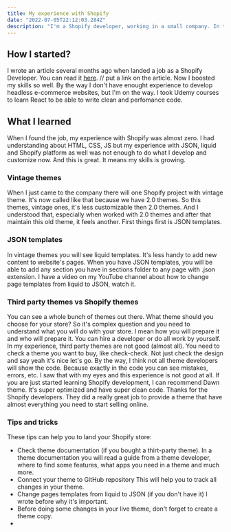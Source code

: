 ```yaml
---
title: My experience with Shopify
date: "2022-07-05T22:12:03.284Z"
description: "I'm a Shopify developer, working in a small company. In this article you will read my experience with Shopify Platform from scratch and I'll tell you my goal in Shopify development."
---
```


## How I started?
I wrote an article several months ago when landed a job as a Shopify Developer. You can read it [here](). // put a link on the article. Now I boosted my skills so well. By the way I don't have enought experience to develop headless e-commerce websites, but I'm on the way. I took Udemy courses to learn React to be able to write clean and perfomance code.

## What I learned 
When I found the job, my experience with Shopify was almost zero. I had understanding about HTML, CSS, JS but my experience with JSON, liquid and Shopify platform as well was not enough to do what I develop and customize now. And this is great. It means my skills is growing. 

### Vintage themes
When I just came to the company there will one Shopify project with vintage theme. It's now called like that because we have 2.0 themes. So this themes, vintage ones, it's less customizable then 2.0 themes. And I understood that, especially when worked with 2.0 themes and after that maintain this old theme, it feels another. First things first is JSON templates.

### JSON templates
In vintage themes you will see liquid templates. It's less handy to add new content to website's pages. When you have JSON templates, you will be able to add any section you have in sections folder to any page with .json extension. I have a video on my YouTube channel about how to change page templates from liquid to JSON, watch it.

### Third party themes vs Shopify themes
You can see a whole bunch of themes out there. What theme should you choose for your store? So it's complex question and you need to understand what you will do with your store. I mean how you will prepare it and who will prepare it. You can hire a developer or do all work by yourself. In my experience, third party themes are not good (almost all). You need to check a theme you want to buy, like check-check. Not just check the design and say yeah it's nice let's go. By the way, I think not all theme developers will show the code. Because exactly in the code you can see mistakes, errors, etc. I saw that with my eyes and this experience is not good at all. If you are just started learning Shopify development, I can recommend Dawn theme. It's super optimized and have super clean code. Thanks for the Shopify developers. They did a really great job to provide a theme that have almost everything you need to start selling online.

### Tips and tricks
These tips can help you to land your Shopify store:
* Check theme documentation (if you bought a thirt-party theme). 
  In a theme documentation you will read a guide from a theme developer, where to find some features, what apps you need in a theme and much more.
* Connect your theme to GitHub repository
  This will help you to track all changes in your theme.
* Change pages templates from liquid to JSON (if you don't have it)
  I wrote before why it's important.
* Before doing some changes in your live theme, don't forget to create a theme copy.
* 


